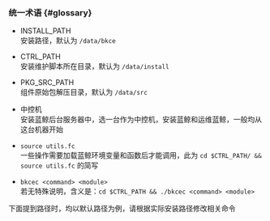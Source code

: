 ### 统一术语 {#glossary}

- INSTALL_PATH  
安装路径，默认为 `/data/bkce`

- CTRL_PATH  
安装维护脚本所在目录，默认为 `/data/install`

- PKG_SRC_PATH  
组件原始包解压目录，默认为 `/data/src`

- 中控机  
安装蓝鲸后台服务器中，选一台作为中控机，安装蓝鲸和运维蓝鲸，一般均从这台机器开始

- `source utils.fc`  
一些操作需要加载蓝鲸环境变量和函数后才能调用，此为 `cd $CTRL_PATH/ && source utils.fc` 的简写

- `bkcec <command> <module>`  
若无特殊说明，含义是：`cd $CTRL_PATH && ./bkcec <command> <module>`

下面提到路径时，均以默认路径为例，请根据实际安装路径修改相关命令
